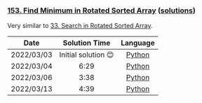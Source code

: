 ### [153. Find Minimum in Rotated Sorted Array](https://leetcode.com/problems/find-minimum-in-rotated-sorted-array/) ([solutions](https://github.com/pete-debiase/Comprog/blob/main/Solutions/153.%20Find%20Minimum%20in%20Rotated%20Sorted%20Array/))
Very similar to [33. Search in Rotated Sorted Array](https://leetcode.com/problems/search-in-rotated-sorted-array/).

|    Date    |    Solution Time    |                                                                        Language                                                                        |
|:----------:|:-------------------:|:------------------------------------------------------------------------------------------------------------------------------------------------------:|
| 2022/03/03 | Initial solution 😊 |      [Python](https://github.com/pete-debiase/Comprog/blob/main/Solutions/153.%20Find%20Minimum%20in%20Rotated%20Sorted%20Array/find_minimum.py)       |
| 2022/03/04 |        6:29         | [Python](https://github.com/pete-debiase/Comprog/blob/main/Solutions/153.%20Find%20Minimum%20in%20Rotated%20Sorted%20Array/find_minimum_2022-03-04.py) |
| 2022/03/06 |        3:38         | [Python](https://github.com/pete-debiase/Comprog/blob/main/Solutions/153.%20Find%20Minimum%20in%20Rotated%20Sorted%20Array/find_minimum_2022-03-06.py) |
| 2022/03/13 |        4:39         | [Python](https://github.com/pete-debiase/Comprog/blob/main/Solutions/153.%20Find%20Minimum%20in%20Rotated%20Sorted%20Array/find_minimum_2022-03-13.py) |
